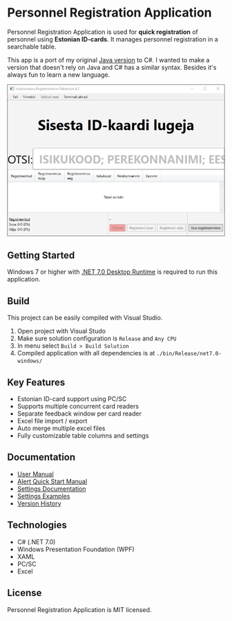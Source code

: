 ﻿# Personnel Registration Application

Personnel Registration Application is used for **quick registration** of personnel
using **Estonian ID-cards**. It manages personnel registration in a searchable table.

This app is a port of my original [Java version](https://github.com/knemerzitski/isikreg-javafx) to C#. 
I wanted to make a version that doesn't rely on Java and C# has a similar syntax. Besides it's always fun to learn a new language.

![Personnel Registration Application](assets/hero.jpg)

## Getting Started

Windows 7 or higher with [.NET 7.0 Desktop Runtime](https://dotnet.microsoft.com/en-us/download/dotnet/7.0) is required to run this application.

## Build

This project can be easily compiled with Visual Studio.

1. Open project with Visual Studo 
2. Make sure solution configuration is `Release` and `Any CPU`
3. In menu select `Build > Build Solution`
4. Compiled application with all dependencies is at `./bin/Release/net7.0-windows/`

## Key Features
- Estonian ID-card support using PC/SC
- Supports multiple concurrent card readers
- Separate feedback window per card reader
- Excel file import / export
- Auto merge multiple excel files
- Fully customizable table columns and settings

## Documentation
- [User Manual](docs/isikreg_kasutusjuhend_4.2.pdf)
- [Alert Quick Start Manual](docs/isikreg_häire_lühijuhend_4.2.pdf)
- [Settings Documentation](docs/isikreg_seadete_dokumentatsioon_4.2.pdf)
- [Settings Examples](docs/seadete_näited)
- [Version History](docs/versiooni_ajalugu.md)

## Technologies
- C# (.NET 7.0)
- Windows Presentation Foundation (WPF)
- XAML
- PC/SC
- Excel

## License
Personnel Registration Application is MIT licensed.